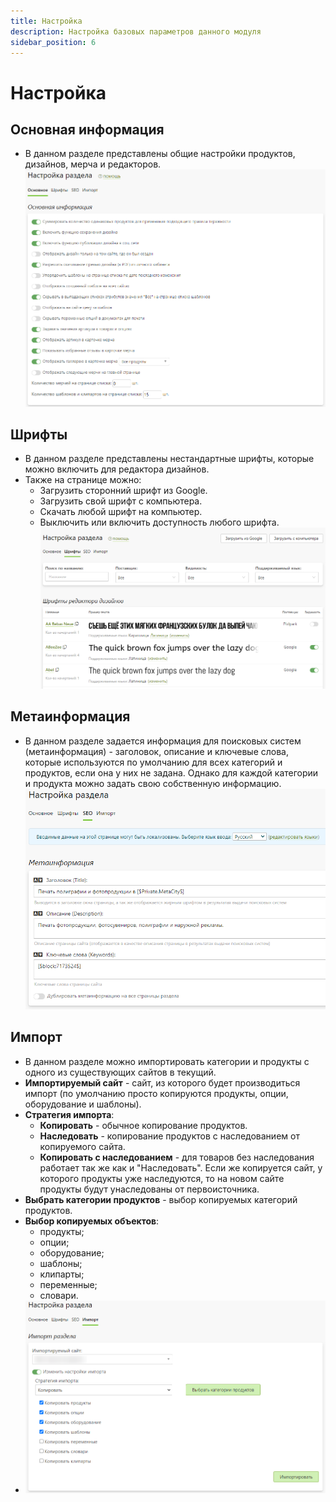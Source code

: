 ```yaml
---
title: Настройка
description: Настройка базовых параметров данного модуля
sidebar_position: 6
---
```


# Настройка
## Основная информация
* В данном разделе представлены общие настройки продуктов, дизайнов, мерча и редакторов.
![](../_media/print/settings-general.png)

## Шрифты
* В данном разделе представлены нестандартные шрифты, которые можно включить для редактора дизайнов.
* Также на странице можно:
    + Загрузить сторонний шрифт из Google.
    + Загрузить свой шрифт с компьютера.
    + Скачать любой шрифт на компьютер.
    + Выключить или включить доступность любого шрифта.
![](../_media/print/settings-fonts.png)

## Метаинформация
* В данном разделе задается информация для поисковых систем (метаинформация) - заголовок, описание и ключевые слова, которые используются по умолчанию для всех категорий и продуктов, если она у них не задана. Однако для каждой категории и продукта можно задать свою собственную информацию.
![](../_media/print/settings-seo.png)

## Импорт
* В данном разделе можно импортировать категории и продукты с одного из существующих сайтов в текущий.
 * __Импортируемый сайт__ - сайт, из которого будет производиться импорт (по умолчанию просто копируются продукты, опции, оборудование и шаблоны).
 * __Стратегия импорта__:
    + __Копировать__ - обычное копирование продуктов.
    + __Наследовать__ - копирование продуктов с наследованием от копируемого сайта.
    + __Копировать с наследованием__ - для товаров без наследования работает так же как и "Наследовать". Если же копируется сайт, у которого продукты уже наследуются, то на новом сайте продукты будут унаследованы от первоисточника.
 * __Выбрать категории продуктов__ - выбор копируемых категорий продуктов.
 * __Выбор копируемых объектов__:
    + продукты;
    + опции;
    + оборудование;
    + шаблоны;
    + клипарты;
    + переменные;
    + словари.
* ![](../_media/print/settings-import.png)